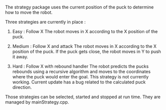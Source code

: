 The strategy package uses the current position of the puck to determine how to move the robot.

Three strategies are currently in place :

1. Easy : Follow X
The robot moves in X according to the X position of the puck.

2. Medium : Follow X and attack
The robot moves in X according to the X position of the puck. If the puck gets close, the robot moves in Y to push it away.

3. Hard : Follow X with rebound handler
The robot predicts the pucks rebounds using a recursive algorithm and moves to the coordinates where the puck would enter the goal.
This strategy is not currently working. Current update has a bug related to the calculated puck direction.



Those strategies can be selected, started and stopped at run time. They are managed by mainStrategy.cpp.
